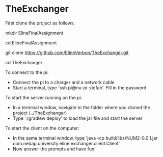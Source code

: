 # TheExchanger

First clone the project as follows:

mkdir ElineFinalAssignment

cd ElineFinalAssignment

git clone https://github.com/ElineVerbon/TheExchanger.git

cd TheExchanger


To connect to the pi:
- Connect the pi to a charger and a network cable
- Start a terminal, type 'ssh pi@nu-pi-stefan'. Fill in the password.

To start the server running on the pi:
- In a terminal window, navigate to the folder where you cloned the project (../TheExchanger)
- Type './gradlew deploy' to load the jar file and start the server

To start the client on the computer:
- In the same terminal window, type 'java -cp build/libs/NUM2-0.0.1.jar com.nedap.university.eline.exchanger.client.Client'
- Now answer the prompts and have fun!
